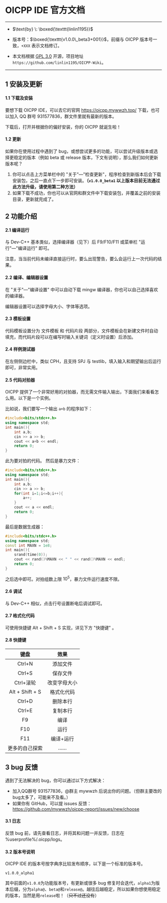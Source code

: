 # OICPP IDE 官方文档

---

- $\text{by} \: \boxed{\texttt{linlin1195}}$

- 版本号：$\boxed{\texttt{v1.0.0\_beta3+001}}$，前缀与 OICPP 版本号一致，`+XXX` 表示文档修订。

- 本文档根据 [GPL 3.0](https://www.gnu.org/licenses/gpl-3.0.en.html) 开源，项目地址 `https://github.com/linlin1195/OICPP-Wiki`。

---

## 1 安装及更新

#### 1.1 下载及安装

要想下载 OICPP IDE，可以去它的官网 https://oicpp.mywwzh.top/  下载，也可以加入 QQ 群号 931577836，群文件里就有最新的版本。

下载后，打开并根据你的偏好安装，你的 OICPP 就诞生啦！

#### 1.2 更新

如果你在使用过程中遇到了 bug，或想尝试更多的功能，可以尝试升级版本或选择更稳定的版本（例如 beta 或 release 版本，下文有说明），那么我们如何更新版本呢？

1. 你可以点击上方菜单栏中的 "关于"—"检查更新"，程序检查到新版本后会下载安装包，之后一直点下一步即可安装。**（`v1.0.0_beta1` 以上版本目前无法通过此方法升级，请使用第二种方法）**
2. 如果下载不成功，你也可以从官网和群文件中下载安装包，并覆盖之前的安装目录，更新就完成了。

## 2 功能介绍

#### 2.1 编译运行

与 Dev-C++ 基本类似，选择编译器（见下）后 F9/F10/F11 或菜单栏 "运行"—"编译运行" 即可。

注意，当当前代码未编译直接运行时，要么出现警告，要么会运行上一次代码的结果。

#### 2.2 编译、编辑器设置

在 "关于"—"编译设置" 中可以自动下载 mingw 编译器，你也可以自己选择喜欢的编译器。

编辑器设置可以选择字母大小、字体等选项。

#### 2.3 模板设置

代码模板设置分为 文件模板 和 代码片段 两部分，文件模板会在新建文件时自动填充，而代码片段可以在编写时输入关键词（定义时设置）后添加。

#### 2.4 样例测试器

在左侧侧边栏中，类似 CPH，且支持 SPJ 与 testlib，填入输入和期望输出后运行即可，非常实用。

#### 2.5 代码对拍器

OICPP 提供了一个非常好用的对拍器，而无需文件输入输出，下面我们来看看怎么用。以下是一个实例。

比如说，我们要写一个输出 `a+b` 的程序如下：

```cpp
#include<bits/stdc++.h>
using namespace std;
int main(){
    int a,b;
    cin >> a >> b;
    cout << a+b << endl;
    return 0;
}
```

此为要对拍的代码。
然后是暴力文件：

```cpp
#include<bits/stdc++.h>
using namespace std;
int main(){
    int a,b;
    cin >> a >> b;
    for(int i=1;i<=b;i++){
        a++;
    }
    cout << a << endl;
    return 0;
}
```

最后是数据生成器：

```cpp
#include<bits/stdc++.h>
using namespace std;
const int MAXN = 1e8;
int main(){
    srand(time(0));
    cout << rand()%MAXN << " " << rand()%MAXN << endl;
    return 0;
}
```

之后选中即可。对拍组数上限 $10^5$，暴力文件运行速度不限。

#### 2.6 调试

与 Dev-C++ 相似，点击行号设置断电后调试即可。

#### 2.7 格式化代码

可使用快捷键 Alt + Shift + S 实现，详见下方 "快捷键" 。

#### 2.8 快捷键

| 键盘              | 效果     |
|:---------------:|:------:|
| Ctrl+N          | 添加文件   |
| Ctrl+S          | 保存文件   |
| Ctrl+滚轮         | 改变字母大小 |
| Alt + Shift + S | 格式化代码  |
| Ctrl+D          | 删除本行   |
| Ctrl+E          | 复制本行   |
| F9              | 编译     |
| F10             | 运行     |
| F11             | 编译+运行  |
| 更多的自己探索         | ……     |

## 3 bug 反馈

遇到了无法解决的 bug，你可以通过以下方式解决：

- 加入QQ群号 931577836，@群主 mywwzh 后说出你的问题。（但群主要改的bug太多了，可能来不及看。）
- 如果你有 GitHub，可以提 issues 反馈：https://github.com/mywwzh/oicpp-report/issues/new/choose

#### 3.1 日志

反馈 bug 前，请先查看日志，并将其和问题一并反馈，日志在 %userprofile%/.oicpp/logs。

#### 3.2 版本号说明

OICPP IDE 的版本号按字典序比较发布顺序，以下是一个标准的版本号。

```
v1.0.0_alpha1
```

其中前面的`v1.0.0`为功能版本号，有更新或很多 bug 修复时会迭代，`alpha1`为版本后缀，分为`alpha@`、`beta@`和`release@`。越往后越稳定，所以如果你想使用稳定的版本，当然是用`release`啦！（~~只不过还没有~~）
